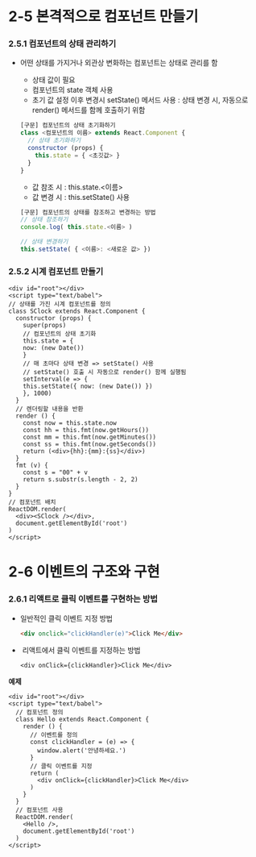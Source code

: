 # 2-5 본격적으로 컴포넌트 만들기

### 2.5.1 컴포넌트의 상태 관리하기

* 어떤 상태를 가지거나 외관상 변화하는 컴포넌트는 상태로 관리를 함

  * 상태 값이 필요
  * 컴포넌트의 state 객체 사용
  * 초기 값 설정 이후 변경시 setState() 메서드 사용 : 상태 변경 시, 자동으로 render() 메서드를 함께 호출하기 위함

  ```javascript
  [구문] 컴포넌트의 상태 초기화하기
  class <컴포넌트의 이름> extends React.Component {
    // 상태 초기화하기
    constructor (props) {
      this.state = { <초깃값> }
    }
  }
  ```

  - 값 참조 시 : this.state.<이름>
  - 값 변경 시 : this.setState() 사용

  ```Javascript
  [구문] 컴포넌트의 상태를 참조하고 변경하는 방법
  // 상태 참조하기
  console.log( this.state.<이름> )

  // 상태 변경하기
  this.setState( { <이름>: <새로운 값> })
  ```

### 2.5.2 시계 컴포넌트 만들기

```react
<div id="root"></div>
<script type="text/babel">
// 상태를 가진 시계 컴포넌트를 정의
class SClock extends React.Component {
  constructor (props) {
  	super(props)
    // 컴포넌트의 상태 초기화
    this.state = {
    now: (new Date())
    }
    // 매 초마다 상태 변경 => setState() 사용
    // setState() 호출 시 자동으로 render() 함께 실행됨
    setInterval(e => {
    this.setState({ now: (new Date()) })
    }, 1000)
  }
  // 렌더링할 내용을 반환
  render () {
    const now = this.state.now
    const hh = this.fmt(now.getHours())
    const mm = this.fmt(now.getMinutes())
    const ss = this.fmt(now.getSeconds())
    return (<div>{hh}:{mm}:{ss}</div>)
  }
  fmt (v) {
    const s = "00" + v
    return s.substr(s.length - 2, 2)
  }
}
// 컴포넌트 배치
ReactDOM.render(
  <div><SClock /></div>,
  document.getElementById('root')
)
</script>
```



# 2-6 이벤트의 구조와 구현

### 2.6.1 리액트로 클릭 이벤트를 구현하는 방법

* 일반적인 클릭 이벤트 지정 방법

  ```html
  <div onclick="clickHandler(e)">Click Me</div>
  ```

*  리액트에서 클릭 이벤트를 지정하는 방법

  ```react
  <div onClick={clickHandler}>Click Me</div>
  ```

**예제**

```react
<div id="root"></div>
<script type="text/babel">
  // 컴포넌트 정의
  class Hello extends React.Component {
    render () {
      // 이벤트를 정의
      const clickHandler = (e) => {
        window.alert('안녕하세요.')
      }
      // 클릭 이벤트를 지정
      return (
        <div onClick={clickHandler}>Click Me</div>
      )
    }
  }
  // 컴포넌트 사용
  ReactDOM.render(
    <Hello />,
    document.getElementById('root')
  )
</script>
```

